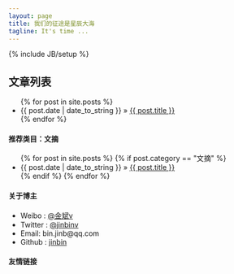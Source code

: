 ```yaml
---
layout: page
title: 我们的征途是星辰大海
tagline: It's time ...
---
```

{% include JB/setup %}

## 文章列表

<ul class="posts">
  {% for post in site.posts %}
    <li><span>{{ post.date | date_to_string }}</span> &raquo; <a href="{{ BASE_PATH }}{{ post.url }}">{{ post.title }}</a></li>
  {% endfor %}
</ul>

#### 推荐类目：文摘

<ul class="posts">
   {% for post in site.posts %}
      {% if post.category == "文摘" %}
        <li><span>{{ post.date | date_to_string }}</span> &raquo; <a href="{{ BASE_PATH }}{{ post.url }}">{{ post.title }}</a></li>
      {% endif %}
   {% endfor %}
</ul>

#### 关于博主
<ul class="posts">
	<li>Weibo : <a href="http://weibo.com/jinbinforever" target="_BLANK">@金斌v</a></li>
	<li>Twitter : <a href="htttp://twitter.com/jinbinv" target="_BLANK">@jinbinv</a></li>
	<li>Email: bin.jinb@qq.com</li>
	<li>Github : <a href="http://github.com/jinbin" target="_BLANK">jinbin</a></li>
</ul>

#### 友情链接
